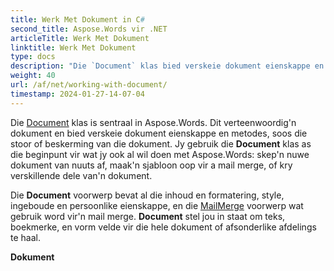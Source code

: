 ```yaml
---
title: Werk Met Dokument in C#
second_title: Aspose.Words vir .NET
articleTitle: Werk Met Dokument
linktitle: Werk Met Dokument
type: docs
description: "Die `Document` klas bied verskeie dokument eienskappe en metodes met behulp van C#. Jy gebruik die `Document` klas as die beginpunt vir wat jy wil om te presteer met Aspose.Words vir .NET. Die `Document` voorwerp kan gestoor word in'n lêer of stroom en ook gestuur word na'n leser."
weight: 40
url: /af/net/working-with-document/
timestamp: 2024-01-27-14-07-04
---
```


Die [Document](https://reference.aspose.com/words/net/aspose.words/document/) klas is sentraal in Aspose.Words. Dit verteenwoordig'n dokument en bied verskeie dokument eienskappe en metodes, soos die stoor of beskerming van die dokument. Jy gebruik die **Document** klas as die beginpunt vir wat jy ook al wil doen met Aspose.Words: skep'n nuwe dokument van nuuts af, maak'n sjabloon oop vir a mail merge, of kry verskillende dele van'n dokument.

Die **Document** voorwerp bevat al die inhoud en formatering, style, ingeboude en persoonlike eienskappe, en die [MailMerge](https://reference.aspose.com/words/net/aspose.words.mailmerging/mailmerge/) voorwerp wat gebruik word vir'n mail merge. **Document** stel jou in staat om teks, boekmerke, en vorm velde vir die hele dokument of afsonderlike afdelings te haal.

**Dokument**
